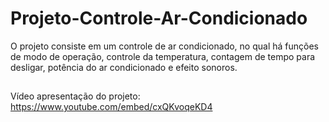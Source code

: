 # Projeto-Controle-Ar-Condicionado
O projeto consiste em um controle de ar condicionado, no qual há funções de modo de operação, controle da temperatura, contagem de tempo para desligar, potência do ar condicionado e efeito sonoros.

##

Vídeo apresentação do projeto: https://www.youtube.com/embed/cxQKvoqeKD4
